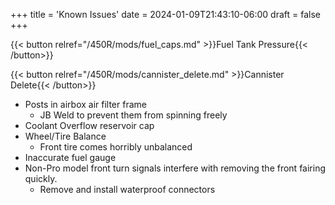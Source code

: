 +++
title = 'Known Issues'
date = 2024-01-09T21:43:10-06:00
draft = false
+++

{{< button relref="/450R/mods/fuel_caps.md" >}}Fuel Tank Pressure{{< /button>}}

{{< button relref="/450R/mods/cannister_delete.md" >}}Cannister Delete{{< /button>}}

- Posts in airbox air filter frame
  - JB Weld to prevent them from spinning freely
- Coolant Overflow reservoir cap
- Wheel/Tire Balance
  - Front tire comes horribly unbalanced
- Inaccurate fuel gauge
- Non-Pro model front turn signals interfere with removing the front fairing quickly.
  - Remove and install waterproof connectors
